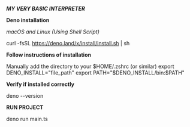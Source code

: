 **_MY VERY BASIC INTERPRETER_** 


**Deno installation**

  *macOS and Linux (Using Shell Script)*
  
  curl -fsSL https://deno.land/x/install/install.sh | sh

  

**Follow instructions of installation**

  Manually add the directory to your $HOME/.zshrc (or similar)
  export DENO_INSTALL="file_path"
  export PATH="$DENO_INSTALL/bin:$PATH"



**Verify if installed correctly**

  deno --version



**RUN PROJECT**

  deno run main.ts
